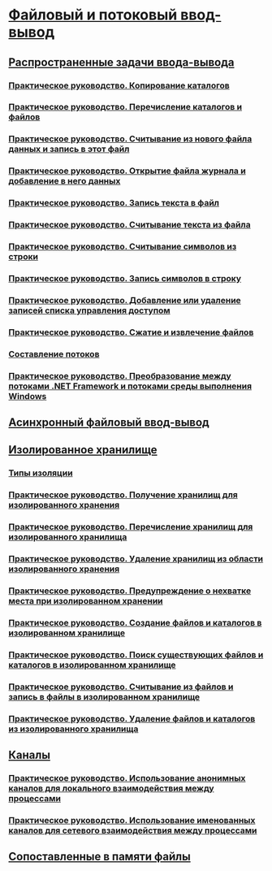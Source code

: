 # [Файловый и потоковый ввод-вывод](index.md)
## [Распространенные задачи ввода-вывода](common-i-o-tasks.md)
### [Практическое руководство. Копирование каталогов](how-to-copy-directories.md)
### [Практическое руководство. Перечисление каталогов и файлов](how-to-enumerate-directories-and-files.md)
### [Практическое руководство. Считывание из нового файла данных и запись в этот файл](how-to-read-and-write-to-a-newly-created-data-file.md)
### [Практическое руководство. Открытие файла журнала и добавление в него данных](how-to-open-and-append-to-a-log-file.md)
### [Практическое руководство. Запись текста в файл](how-to-write-text-to-a-file.md)
### [Практическое руководство. Считывание текста из файла](how-to-read-text-from-a-file.md)
### [Практическое руководство. Считывание символов из строки](how-to-read-characters-from-a-string.md)
### [Практическое руководство. Запись символов в строку](how-to-write-characters-to-a-string.md)
### [Практическое руководство. Добавление или удаление записей списка управления доступом](how-to-add-or-remove-access-control-list-entries.md)
### [Практическое руководство. Сжатие и извлечение файлов](how-to-compress-and-extract-files.md)
### [Составление потоков](composing-streams.md)
### [Практическое руководство. Преобразование между потоками .NET Framework и потоками среды выполнения Windows](how-to-convert-between-dotnet-streams-and-winrt-streams.md)
## [Асинхронный файловый ввод-вывод](asynchronous-file-i-o.md)
## [Изолированное хранилище](isolated-storage.md)
### [Типы изоляции](types-of-isolation.md)
### [Практическое руководство. Получение хранилищ для изолированного хранения](how-to-obtain-stores-for-isolated-storage.md)
### [Практическое руководство. Перечисление хранилищ для изолированного хранилища](how-to-enumerate-stores-for-isolated-storage.md)
### [Практическое руководство. Удаление хранилищ из области изолированного хранения](how-to-delete-stores-in-isolated-storage.md)
### [Практическое руководство. Предупреждение о нехватке места при изолированном хранении](how-to-anticipate-out-of-space-conditions-with-isolated-storage.md)
### [Практическое руководство. Создание файлов и каталогов в изолированном хранилище](how-to-create-files-and-directories-in-isolated-storage.md)
### [Практическое руководство. Поиск существующих файлов и каталогов в изолированном хранилище](how-to-find-existing-files-and-directories-in-isolated-storage.md)
### [Практическое руководство. Считывание из файлов и запись в файлы в изолированном хранилище](how-to-read-and-write-to-files-in-isolated-storage.md)
### [Практическое руководство. Удаление файлов и каталогов из изолированного хранилища](how-to-delete-files-and-directories-in-isolated-storage.md)
## [Каналы](pipe-operations.md)
### [Практическое руководство. Использование анонимных каналов для локального взаимодействия между процессами](how-to-use-anonymous-pipes-for-local-interprocess-communication.md)
### [Практическое руководство. Использование именованных каналов для сетевого взаимодействия между процессами](how-to-use-named-pipes-for-network-interprocess-communication.md)
## [Сопоставленные в памяти файлы](memory-mapped-files.md)
